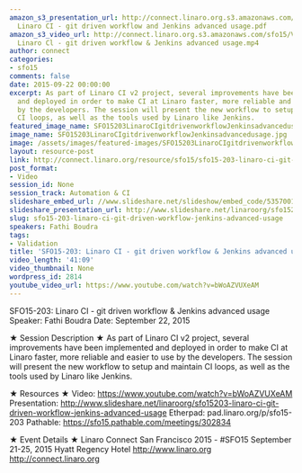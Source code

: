 ```yaml
---
amazon_s3_presentation_url: http://connect.linaro.org.s3.amazonaws.com/sfo15/Presentations/09-22-Tuesday/SFO15-203-
  Linaro CI - git driven workflow and Jenkins advanced usage.pdf
amazon_s3_video_url: http://connect.linaro.org.s3.amazonaws.com/sfo15/Videos/09-22-Tuesday/SFO15-203
  Linaro Cl - git driven workflow & Jenkins advanced usage.mp4
author: connect
categories:
- sfo15
comments: false
date: 2015-09-22 00:00:00
excerpt: As part of Linaro CI v2 project, several improvements have been implemented
  and deployed in order to make CI at Linaro faster, more reliable and easier to use
  by the developers. The session will present the new workflow to setup and maintain
  CI loops, as well as the tools used by Linaro like Jenkins.
featured_image_name: SFO15203LinaroCIgitdrivenworkflowJenkinsadvancedusage.jpg
image_name: SFO15203LinaroCIgitdrivenworkflowJenkinsadvancedusage.jpg
image: /assets/images/featured-images/SFO15203LinaroCIgitdrivenworkflowJenkinsadvancedusage.jpg
layout: resource-post
link: http://connect.linaro.org/resource/sfo15/sfo15-203-linaro-ci-git-driven-workflow-jenkins-advanced-usage/
post_format:
- Video
session_id: None
session_track: Automation & CI
slideshare_embed_url: //www.slideshare.net/slideshow/embed_code/53570010
slideshare_presentation_url: http://www.slideshare.net/linaroorg/sfo15203-linaro-ci-git-driven-workflow-jenkins-advanced-usage
slug: sfo15-203-linaro-ci-git-driven-workflow-jenkins-advanced-usage
speakers: Fathi Boudra
tags:
- Validation
title: 'SFO15-203: Linaro CI - git driven workflow & Jenkins advanced usage'
video_length: '41:09'
video_thumbnail: None
wordpress_id: 2814
youtube_video_url: https://www.youtube.com/watch?v=bWoAZVUXeAM
---
```


SFO15-203: Linaro CI - git driven workflow & Jenkins advanced usage
Speaker:  Fathi Boudra
Date: September 22, 2015

★ Session Description ★
As part of Linaro CI v2 project, several improvements have been implemented and deployed in order to make CI at Linaro faster, more reliable and easier to use by the developers. The session will present the new workflow to setup and maintain CI loops, as well as the tools used by Linaro like Jenkins.

★ Resources ★
Video: https://www.youtube.com/watch?v=bWoAZVUXeAM
Presentation:  http://www.slideshare.net/linaroorg/sfo15203-linaro-ci-git-driven-workflow-jenkins-advanced-usage
Etherpad: pad.linaro.org/p/sfo15-203
Pathable: https://sfo15.pathable.com/meetings/302834

★ Event Details ★
Linaro Connect San Francisco 2015 - #SFO15
September 21-25, 2015
Hyatt Regency Hotel
http://www.linaro.org
http://connect.linaro.org
